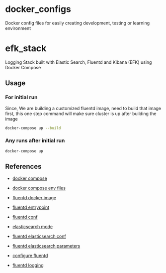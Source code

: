 # docker_configs

Docker config files for easily creating development, testing or learning environment

# efk_stack

Logging Stack built with Elastic Search, Fluentd and Kibana (EFK) using Docker Compose

## Usage

### For initial run

Since, We are building a customized fluentd image, need to build that image first, this one step command will make sure cluster is up after building the image

```bash
docker-compose up --build
```

### Any runs after initial run

```bash
docker-compose up
```

## References

* [docker compose](https://docs.docker.com/compose/compose-file/)

* [docker compose env files](https://docs.docker.com/compose/env-file/)

* [fluentd docker image](https://hub.docker.com/r/fluent/fluentd/)

* [fluentd entrypoint](https://github.com/fluent/fluentd-docker-image/blob/master/v1.9/alpine/entrypoint.sh)

* [fluentd conf](https://github.com/fluent/fluentd-docker-image/blob/master/v1.9/alpine/fluent.conf)

* [elasticsearch mode](https://www.elastic.co/guide/en/elasticsearch/reference/7.5/docker.html#docker-cli-run-dev-modeS)

* [fluentd elasticsearch conf](https://www.fluentd.org/guides/recipes/elasticsearch-and-s3)

* [fluentd elasticsearch parameters](https://docs.fluentd.org/output/elasticsearch#parameters)

* [configure fluentd](https://docs.fluentd.org/v/0.12/configuration/config-file)

* [fluentd logging](https://docs.docker.com/config/containers/logging/fluentd/)
